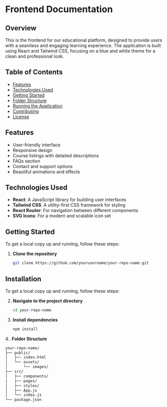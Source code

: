 # Frontend Documentation

## Overview
This is the frontend for our educational platform, designed to provide users with a seamless and engaging learning experience. The application is built using React and Tailwind CSS, focusing on a blue and white theme for a clean and professional look.

## Table of Contents
- [Features](#features)
- [Technologies Used](#technologies-used)
- [Getting Started](#getting-started)
- [Folder Structure](#folder-structure)
- [Running the Application](#running-the-application)
- [Contributing](#contributing)
- [License](#license)

## Features
- User-friendly interface
- Responsive design
- Course listings with detailed descriptions
- FAQs section
- Contact and support options
- Beautiful animations and effects

## Technologies Used
- **React**: A JavaScript library for building user interfaces
- **Tailwind CSS**: A utility-first CSS framework for styling
- **React Router**: For navigation between different components
- **SVG Icons**: For a modern and scalable icon set

## Getting Started
To get a local copy up and running, follow these steps:

1. **Clone the repository**
   ```bash
   git clone https://github.com/yourusername/your-repo-name.git

## Installation
To get a local copy up and running, follow these steps:

2. **Navigate to the project directory**
   ```bash
   cd your-repo-name

3. **Install dependencies**
   ```bash
   npm install

4.. **Folder Structure**
   ```bash
   your-repo-name/
├── public/
│   ├── index.html
│   └── assets/
│       └── images/
├── src/
│   ├── components/
│   ├── pages/
│   ├── styles/
│   ├── App.js
│   └── index.js
└── package.json
